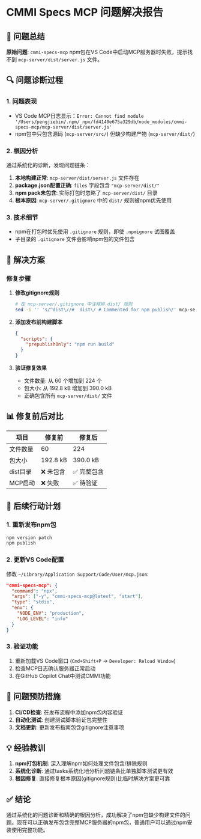 # CMMI Specs MCP 问题解决报告

## 🎯 问题总结

**原始问题**: `cmmi-specs-mcp` npm包在VS Code中启动MCP服务器时失败，提示找不到 `mcp-server/dist/server.js` 文件。

## 🔍 问题诊断过程

### 1. 问题表现

- VS Code MCP日志显示：`Error: Cannot find module '/Users/pengjiebin/.npm/_npx/fd4140e675a329db/node_modules/cmmi-specs-mcp/mcp-server/dist/server.js'`
- npm包中只包含源码 (`mcp-server/src/`) 但缺少构建产物 (`mcp-server/dist/`)

### 2. 根因分析

通过系统化的诊断，发现问题链条：

1. **本地构建正常**: `mcp-server/dist/server.js` 文件存在
2. **package.json配置正确**: `files` 字段包含 `"mcp-server/dist/"`
3. **npm pack未包含**: 实际打包时忽略了 `mcp-server/dist/` 目录
4. **根本原因**: `mcp-server/.gitignore` 中的 `dist/` 规则被npm优先使用

### 3. 技术细节

- npm在打包时优先使用 `.gitignore` 规则，即使 `.npmignore` 试图覆盖
- 子目录的 `.gitignore` 文件会影响npm包的文件包含

## 🔧 解决方案

### 修复步骤

1. **修改gitignore规则**

   ```bash
   # 在 mcp-server/.gitignore 中注释掉 dist/ 规则
   sed -i '' 's/^dist\//#  dist\/ # Commented for npm publish/' mcp-server/.gitignore
   ```

2. **添加发布前构建脚本**

   ```json
   {
     "scripts": {
       "prepublishOnly": "npm run build"
     }
   }
   ```

3. **验证修复效果**

   - 文件数量: 从 60 个增加到 224 个
   - 包大小: 从 192.8 kB 增加到 390.0 kB
   - 正确包含所有 `mcp-server/dist/` 文件

## 📊 修复前后对比

| 项目 | 修复前 | 修复后 |
|------|--------|--------|
| 文件数量 | 60 | 224 |
| 包大小 | 192.8 kB | 390.0 kB |
| dist目录 | ❌ 未包含 | ✅ 完整包含 |
| MCP启动 | ❌ 失败 | ✅ 待验证 |

## 🚀 后续行动计划

### 1. 重新发布npm包

```bash
npm version patch
npm publish
```

### 2. 更新VS Code配置

修改 `~/Library/Application Support/Code/User/mcp.json`:

```json
"cmmi-specs-mcp": {
  "command": "npx",
  "args": ["-y", "cmmi-specs-mcp@latest", "start"],
  "type": "stdio",
  "env": {
    "NODE_ENV": "production",
    "LOG_LEVEL": "info"
  }
}
```

### 3. 验证功能

1. 重新加载VS Code窗口 (`Cmd+Shift+P` → `Developer: Reload Window`)
2. 检查MCP日志确认服务器正常启动
3. 在GitHub Copilot Chat中测试CMMI功能

## 🔄 问题预防措施

1. **CI/CD检查**: 在发布流程中添加npm包内容验证
2. **自动化测试**: 创建测试脚本验证包完整性
3. **文档更新**: 更新发布指南包含gitignore注意事项

## 💡 经验教训

1. **npm打包机制**: 深入理解npm如何处理文件包含/排除规则
2. **系统化诊断**: 通过tasks系统化地分析问题链条比单独脚本测试更有效
3. **根因修复**: 直接修复根本原因(gitignore规则)比临时解决方案更可靠

## ✅ 结论

通过系统化的问题诊断和精确的根因分析，成功解决了npm包缺少构建文件的问题。现在可以正确发布包含完整MCP服务器的npm包，普通用户可以通过npm安装使用完整功能。
